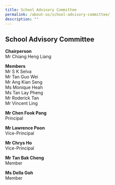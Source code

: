 ```yaml
---
title: School Advisory Committee
permalink: /about-us/school-advisory-committee/
description: ""
---
```

## School Advisory Committee

**Chairperson** <br>
Mr Chiang Heng Liang

**Members** <br>
Mr S K Selva <br>
Mr Tan Guo Wei <br>
Mr Ang Kian Seng <br>
Ms Monique Heah <br>
Ms Tan Lay Pheng <br>
Mr Roderick Tan <br>
Mr Vincent Ling

**Mr Chen Fook Pang** <br>
Principal

**Mr Lawrence Poon** <br>
Vice-Principal

**Mr Chrys Ho** <br>
Vice-Principal

**Mr Tan Bak Cheng** <br>
Member

**Ms Della Goh**  <br>
Member